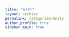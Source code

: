 ```yaml
---
title: "유니티"
layout: archive
permalink: categories/Unity
author_profile: true
sidebar_main: true
---
```

